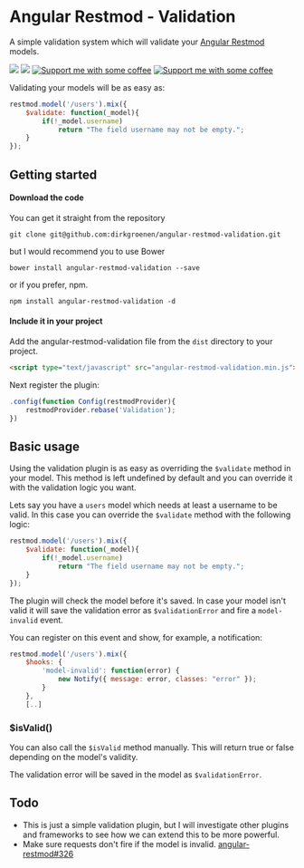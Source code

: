 # Angular Restmod - Validation 
A simple validation system which will validate your [Angular Restmod](https://github.com/platanus/angular-restmod) models. 

![](https://img.shields.io/bower/v/angular-restmod-validation.svg) 
![](https://img.shields.io/npm/v/angular-restmod-validation.svg)
[![Support me with some coffee](https://img.shields.io/badge/donate-paypal-orange.svg)](https://www.paypal.com/cgi-bin/webscr?cmd=_s-xclick&hosted_button_id=QUDAJBCJVP2G6)
[![Support me with some coffee](https://img.shields.io/badge/donate-pledgie-orange.svg)](https://pledgie.com/campaigns/28130)

Validating your models will be as easy as:
```javascript
restmod.model('/users').mix({
    $validate: function(_model){
        if(!_model.username)
            return "The field username may not be empty.";
    }
});
```

## Getting started

#### Download the code
You can get it straight from the repository
```
git clone git@github.com:dirkgroenen/angular-restmod-validation.git
```
but I would recommend you to use Bower
```
bower install angular-restmod-validation --save
```
or if you prefer, npm.
```
npm install angular-restmod-validation -d
```

#### Include it in your project
Add the angular-restmod-validation file from the `dist` directory to your project. 
```html
<script type="text/javascript" src="angular-restmod-validation.min.js"></script>
```

Next register the plugin:
```javascript
.config(function Config(restmodProvider){
    restmodProvider.rebase('Validation');
})
```

## Basic usage
Using the validation plugin is as easy as overriding the `$validate` method in your model. This method is left undefined by default and you can override it with the validation logic you want. 

Lets say you have a `users` model which needs at least a username to be valid. In this case you can override the `$validate` method with the following logic:

```javascript
restmod.model('/users').mix({
    $validate: function(_model){
        if(!_model.username)
            return "The field username may not be empty.";
    }
});
```

The plugin will check the model before it's saved. In case your model isn't valid it will save the validation error as `$validationError` and fire a `model-invalid` event. 

You can register on this event and show, for example, a notification:
```javascript
restmod.model('/users').mix({
    $hooks: {
        'model-invalid': function(error) {
            new Notify({ message: error, classes: "error" });
        }
    },
    [..]
```

### $isValid()
You can also call the `$isValid` method manually. This will return true or false depending on the model's validity.

The validation error will be saved in the model as `$validationError`.

## Todo
- This is just a simple validation plugin, but I will investigate other plugins and frameworks to see how we can extend this to be more powerful. 
- Make sure requests don't fire if the model is invalid. [angular-restmod#326](https://github.com/platanus/angular-restmod/issues/326)